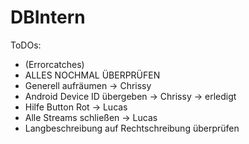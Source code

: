 # DBIntern

ToDOs:

- (Errorcatches)
- ALLES NOCHMAL ÜBERPRÜFEN
- Generell aufräumen        -> Chrissy
- Android Device ID übergeben -> Chrissy  -> erledigt
- Hilfe Button Rot  -> Lucas
- Alle Streams schließen  -> Lucas
- Langbeschreibung auf Rechtschreibung überprüfen
